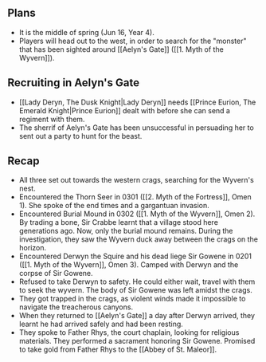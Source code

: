 ## Plans
- It is the middle of spring (Jun 16, Year 4).
- Players will head out to the west, in order to search for the "monster" that has been sighted around [[Aelyn's Gate]] ([[1. Myth of the Wyvern]]).

## Recruiting in Aelyn's Gate
- [[Lady Deryn, The Dusk Knight|Lady Deryn]] needs [[Prince Eurion, The Emerald Knight|Prince Eurion]] dealt with before she can send a regiment with them.
- The sherrif of Aelyn's Gate has been unsuccessful in persuading her to sent out a party to hunt for the beast.

## Recap
- All three set out towards the western crags, searching for the Wyvern's nest.
- Encountered the Thorn Seer in 0301 ([[2. Myth of the Fortress]], Omen 1). She spoke of the end times and a gargantuan invasion.
- Encountered Burial Mound in 0302 ([[1. Myth of the Wyvern]], Omen 2). By trading a bone, Sir Crabbe learnt that a village stood here generations ago. Now, only the burial mound remains. During the investigation, they saw the Wyvern duck away between the crags on the horizon.
- Encountered Derwyn the Squire and his dead liege Sir Gowene in 0201 ([[1. Myth of the Wyvern]], Omen 3). Camped with Derwyn and the corpse of Sir Gowene.
- Refused to take Derwyn to safety. He could either wait, travel with them to seek the wyvern. The body of Sir Gowene was left amidst the crags.
- They got trapped in the crags, as violent winds made it impossible to navigate the treacherous canyons.
- When they returned to [[Aelyn's Gate]] a day after Derwyn arrived, they learnt he had arrived safely and had been resting.
- They spoke to Father Rhys, the court chaplain, looking for religious materials. They performed a sacrament honoring Sir Gowene. Promised to take gold from Father Rhys to the [[Abbey of St. Maleor]].